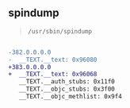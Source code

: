 ## spindump

> `/usr/sbin/spindump`

```diff

-382.0.0.0.0
-  __TEXT.__text: 0x96080
+383.0.0.0.0
+  __TEXT.__text: 0x96068
   __TEXT.__auth_stubs: 0x11f0
   __TEXT.__objc_stubs: 0x3f00
   __TEXT.__objc_methlist: 0x9f4

```
